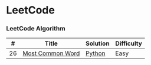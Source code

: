 LeetCode
========

### LeetCode Algorithm



| # | Title | Solution | Difficulty |
|---| ----- | -------- | ---------- |
|26|[Most Common Word](https://leetcode.com/problems/remove-duplicates-from-sorted-array/description/) | [Python](./Array/remove_duplicate.py)|Easy|
